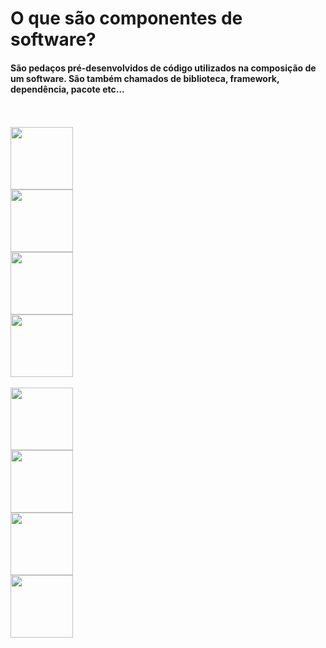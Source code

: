 # O que são componentes de software?

#### São pedaços pré-desenvolvidos de código utilizados na composição de um software. São também chamados de biblioteca, framework, dependência, pacote etc...

<br>
<br>

<div v-click style="transition: 500ms" grid="~ cols-4 gap-4">
  <div>
    <Image src="react-logo.png" width="100" />
  </div>
  <div>
    <Image src="angular-logo.png" width="100" />
  </div>
  <div>
    <Image src="vue-logo.png" width="100" />
  </div>
  <div>
    <Image src="jquery-logo.png" width="100" />
  </div>
</div>

<br>

<div v-click style="transition: 500ms" grid="~ cols-4 gap-4">
  <div>
    <Image src="spring-boot-logo.png" width="100" />
  </div>
  <div>
    <Image src="dotnet-logo.png" width="100" />
  </div>
  <div>
    <Image src="laravel-logo.png" width="100" />
  </div>
  <div>
    <Image src="django-logo.png" width="100" />
  </div>
</div>